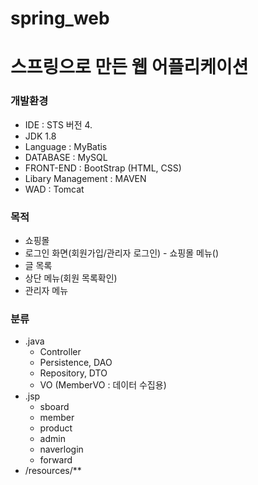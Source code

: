 # spring_web

스프링으로 만든 웹 어플리케이션
============

### 개발환경
- IDE : STS 버전 4.
- JDK 1.8
- Language : MyBatis
- DATABASE : MySQL
- FRONT-END : BootStrap (HTML, CSS)
- Libary Management : MAVEN
- WAD : Tomcat

### 목적
- 쇼핑몰
- 로그인 화면(회원가입/관리자 로그인) - 쇼핑몰 메뉴()
- 글 목록
- 상단 메뉴(회원 목록확인)
- 관리자 메뉴

### 분류
- .java
  - Controller
  - Persistence, DAO
  - Repository, DTO
  - VO (MemberVO : 데이터 수집용)
- .jsp
  - sboard
  - member
  - product
  - admin
  - naverlogin
  - forward
- /resources/**

